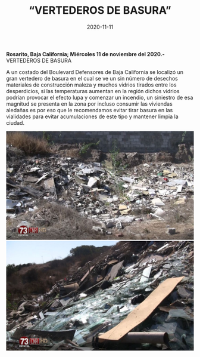 ﻿---
layout: blog
title:  “VERTEDEROS DE BASURA”
date:   2020-11-11  
categories: rosarito
permalink: /:categories/:title:output_ext
image: img/cnr/basura.jpg
autor: 
---


**Rosarito, Baja California;  Miércoles 11 de noviembre del 2020.-** VERTEDEROS DE BASURA


A un costado del Boulevard Defensores de Baja California se localizó un gran vertedero de basura en el cual se ve un sin número de desechos materiales de construcción maleza y muchos vidrios tirados entre los desperdicios, si las temperaturas aumentan en la región dichos vidrios podrían provocar el efecto lupa y comenzar un incendio, un siniestro de esa magnitud se presenta en la zona por incluso consumir las viviendas aledañas es por eso que le recomendamos evitar tirar basura en las vialidades para evitar acumulaciones de este tipo y mantener limpia la ciudad.

<div id="carouselExampleSlidesOnly" class="carousel slide" data-ride="carousel">
  <div class="carousel-inner">
    <div class="carousel-item active">
       <img class="d-block w-100" src="/img/cnr/basura.jpg" loading="lazy"  alt="Vertederos de Basura">
    </div>
        <div class="carousel-item active">
       <img class="d-block w-100" src="/img/cnr/basura-2.jpg" loading="lazy"  alt="Vertederos de Basura">
    </div>
  </div>
</div>